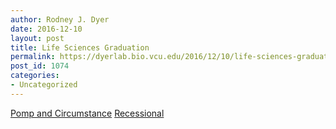 ```yaml
---
author: Rodney J. Dyer
date: 2016-12-10
layout: post
title: Life Sciences Graduation
permalink: https://dyerlab.bio.vcu.edu/2016/12/10/life-sciences-graduation-3/index.html
post_id: 1074
categories: 
- Uncategorized
---
```

[Pomp and Circumstance](https://www.youtube.com/watch?v=Kw-_Ew5bVxs)
[Recessional](https://www.youtube.com/watch?v=GzLZJaAm2hw)
 
